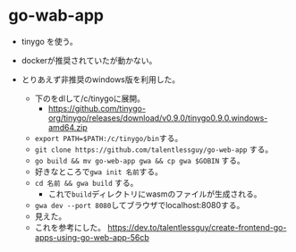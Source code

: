 # go-wab-app


* tinygo を使う。
* dockerが推奨されていたが動かない。

* とりあえず非推奨のwindows版を利用した。
	* 下のをdlして/c/tinygoに展開。
		* https://github.com/tinygo-org/tinygo/releases/download/v0.9.0/tinygo0.9.0.windows-amd64.zip
	* `export PATH=$PATH:/c/tinygo/bin`する。
	* `git clone https://github.com/talentlessguy/go-web-app` する。
	* `go build && mv go-web-app gwa && cp gwa $GOBIN` する。
	* 好きなところで`gwa init 名前`する。
	* `cd 名前 && gwa build` する。
		* これで`build`ディレクトリにwasmのファイルが生成される。
	* `gwa dev --port 8080`してブラウザでlocalhost:8080する。
	* 見えた。
	* これを参考にした。 https://dev.to/talentlessguy/create-frontend-go-apps-using-go-web-app-56cb

